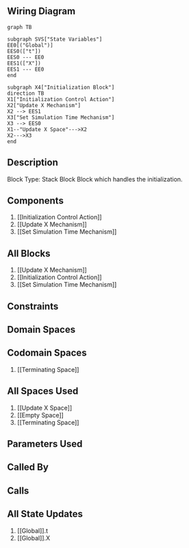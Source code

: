 ## Wiring Diagram

```mermaid
graph TB

subgraph SVS["State Variables"]
EE0[("Global")]
EES0(["t"])
EES0 --- EE0
EES1(["X"])
EES1 --- EE0
end

subgraph X4["Initialization Block"]
direction TB
X1["Initialization Control Action"]
X2["Update X Mechanism"]
X2 --> EES1
X3["Set Simulation Time Mechanism"]
X3 --> EES0
X1--"Update X Space"--->X2
X2--->X3
end
```

## Description

Block Type: Stack Block
Block which handles the initialization.
## Components
1. [[Initialization Control Action]]
2. [[Update X Mechanism]]
3. [[Set Simulation Time Mechanism]]

## All Blocks
1. [[Update X Mechanism]]
2. [[Initialization Control Action]]
3. [[Set Simulation Time Mechanism]]

## Constraints

## Domain Spaces

## Codomain Spaces
1. [[Terminating Space]]

## All Spaces Used
1. [[Update X Space]]
2. [[Empty Space]]
3. [[Terminating Space]]

## Parameters Used

## Called By

## Calls

## All State Updates
1. [[Global]].t
2. [[Global]].X

